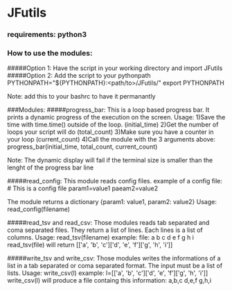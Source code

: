 # JFutils

### requirements: python3 

### How to use the modules:
#####Option 1: 
Have the script in your working directory and import JFutils
#####Option 2:
Add the script to your pythonpath
PYTHONPATH="${PYTHONPATH}:<path/to>/JFutils/"
export PYTHONPATH

Note: add this to your bashrc to have it permanantly

###Modules:
#####progress_bar:
This is a loop based progress bar. It prints a dynamic progress of the execution on the screen.
Usage:
1)Save the time with time.time() outside of the loop. (initial_time)
2)Get the number of loops your script will do (total_count)
3)Make sure you have a counter in your loop (current_count)
4)Call the module with the 3 arguments above: progress_bar(initial_time, total_count, current_count)

Note: The dynamic display will fail if the terminal size is smaller than the lenght of the progress bar line

#####read_config:
This module reads config files.
example of a config file:
\# This is a config file
param1=value1
paeam2=value2

The module returns a dictionary {param1: value1, param2: value2}
Usage: read_config(filename)

#####read_tsv and read_csv:
Those modules reads tab separated and coma separated files.
They return a list of lines. Each lines is a list of columns.
Usage: read_tsv(filename)
example:
file:
a b c
d e f
g h i
read_tsv(file) will return [['a', 'b', 'c']['d', 'e', 'f']['g', 'h', 'i']]

#####write_tsv and write_csv:
Those modules writes the informations of a list in a tab separated or coma separated format.
The input must be a list of lists.
Usage: write_csv(l)
example:
l=[['a', 'b', 'c']['d', 'e', 'f']['g', 'h', 'i']]
write_csv(l) will produce a file containg this information:
a,b,c
d,e,f
g,h,i
